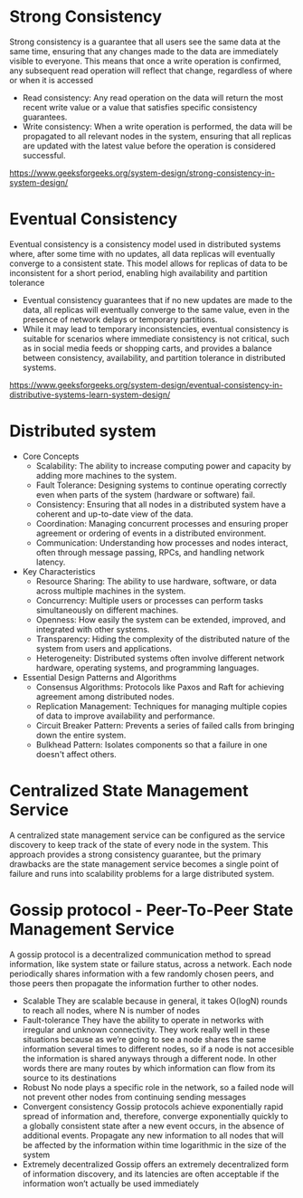 # Strong Consistency

Strong consistency is a guarantee that all users see the same data at the same time, ensuring that any changes made to the data are immediately visible to everyone. This means that once a write operation is confirmed, any subsequent read operation will reflect that change, regardless of where or when it is accessed

- Read consistency: Any read operation on the data will return the most recent write value or a value that satisfies specific consistency guarantees.
- Write consistency: When a write operation is performed, the data will be propagated to all relevant nodes in the system, ensuring that all replicas are updated with the latest value before the operation is considered successful.

https://www.geeksforgeeks.org/system-design/strong-consistency-in-system-design/

# Eventual Consistency

Eventual consistency is a consistency model used in distributed systems where, after some time with no updates, all data replicas will eventually converge to a consistent state. This model allows for replicas of data to be inconsistent for a short period, enabling high availability and partition tolerance

- Eventual consistency guarantees that if no new updates are made to the data, all replicas will eventually converge to the same value, even in the presence of network delays or temporary partitions.
- While it may lead to temporary inconsistencies, eventual consistency is suitable for scenarios where immediate consistency is not critical, such as in social media feeds or shopping carts, and provides a balance between consistency, availability, and partition tolerance in distributed systems.

https://www.geeksforgeeks.org/system-design/eventual-consistency-in-distributive-systems-learn-system-design/

# Distributed system

- Core Concepts
    - Scalability: The ability to increase computing power and capacity by adding more machines to the system. 
    - Fault Tolerance: Designing systems to continue operating correctly even when parts of the system (hardware or software) fail. 
    - Consistency: Ensuring that all nodes in a distributed system have a coherent and up-to-date view of the data. 
    - Coordination: Managing concurrent processes and ensuring proper agreement or ordering of events in a distributed environment. 
    - Communication: Understanding how processes and nodes interact, often through message passing, RPCs, and handling network latency. 
- Key Characteristics 
    - Resource Sharing: The ability to use hardware, software, or data across multiple machines in the system.
    - Concurrency: Multiple users or processes can perform tasks simultaneously on different machines.
    - Openness: How easily the system can be extended, improved, and integrated with other systems.
    - Transparency: Hiding the complexity of the distributed nature of the system from users and applications.
    - Heterogeneity: Distributed systems often involve different network hardware, operating systems, and programming languages.
- Essential Design Patterns and Algorithms
    - Consensus Algorithms: Protocols like Paxos and Raft for achieving agreement among distributed nodes. 
    - Replication Management: Techniques for managing multiple copies of data to improve availability and performance. 
    - Circuit Breaker Pattern: Prevents a series of failed calls from bringing down the entire system. 
    - Bulkhead Pattern: Isolates components so that a failure in one doesn't affect others.

# Centralized State Management Service

A centralized state management service can be configured as the service discovery to keep track of the state of every node in the system. This approach provides a strong consistency guarantee, but the primary drawbacks are the state management service becomes a single point of failure and runs into scalability problems for a large distributed system.

# Gossip protocol - Peer-To-Peer State Management Service

A gossip protocol is a decentralized communication method to spread information, like system state or failure status, across a network. Each node periodically shares information with a few randomly chosen peers, and those peers then propagate the information further to other nodes.

- Scalable
They are scalable because in general, it takes O(logN) rounds to reach all nodes, where N is number of nodes
- Fault-tolerance
They have the ability to operate in networks with irregular and unknown connectivity. They work really well in these situations because as we’re going to see a node shares the same information several times to different nodes, so if a node is not accesible the information is shared anyways through a different node. In other words there are many routes by which information can flow from its source to its destinations
- Robust
No node plays a specific role in the network, so a failed node will not prevent other nodes from continuing sending messages
- Convergent consistency
Gossip protocols achieve exponentially rapid spread of information and, therefore, converge exponentially quickly to a globally consistent state after a new event occurs, in the absence of additional events. Propagate any new information to all nodes that will be affected by the information within time logarithmic in the size of the system
- Extremely decentralized
Gossip offers an extremely decentralized form of information discovery, and its latencies are often acceptable if the information won’t actually be used immediately

